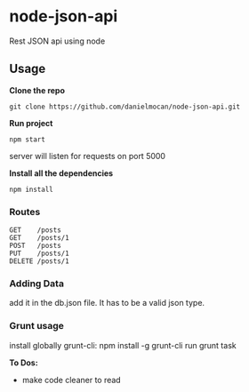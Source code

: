 # node-json-api
Rest JSON api using node


## Usage

**Clone the repo**
```
git clone https://github.com/danielmocan/node-json-api.git
```
**Run project**
```
npm start
```
server will listen for requests on port 5000

**Install all the dependencies**
```
npm install
```
### Routes

```
GET    /posts
GET    /posts/1
POST   /posts
PUT    /posts/1
DELETE /posts/1
```
### Adding Data
add it in the db.json file.
It has to be a valid json type.
### Grunt usage
install globally grunt-cli: npm install -g grunt-cli
run grunt task

**To Dos:**
  * make code cleaner to read
